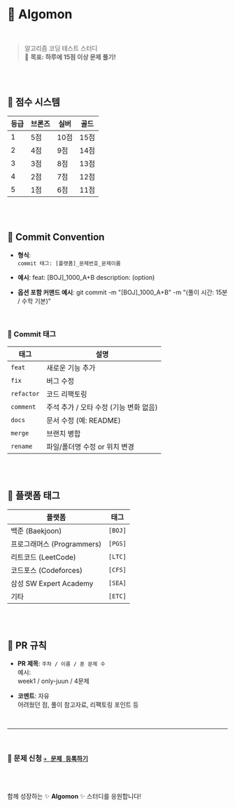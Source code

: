 # 📌 Algomon

<br>

> 알고리즘 코딩 테스트 스터디  
> 🎯 **목표: 하루에 15점 이상 문제 풀기!**


<br><br>

## 🫧 점수 시스템

| 등급 | 브론즈 | 실버 | 골드 |
|------|--------|------|------|
| 1    | 5점    | 10점 | 15점 |
| 2    | 4점    | 9점  | 14점 |
| 3    | 3점    | 8점  | 13점 |
| 4    | 2점    | 7점  | 12점 |
| 5    | 1점    | 6점  | 11점 |

<br><br>


## 🫧 Commit Convention

- **형식**:  
  `commit 태그: [플랫폼]_문제번호_문제이름`

- **예시**:
  feat: [BOJ]_1000_A+B
  description: (option)

- **옵션 포함 커맨드 예시**:
  git commit -m "[BOJ]_1000_A+B" -m "(풀이 시간: 15분 / 수학 기본)"

<br>

### 🔖 Commit 태그

| 태그       | 설명                                  |
|------------|---------------------------------------|
| `feat`     | 새로운 기능 추가                      |
| `fix`      | 버그 수정                             |
| `refactor` | 코드 리팩토링                         |
| `comment`  | 주석 추가 / 오타 수정 (기능 변화 없음) |
| `docs`     | 문서 수정 (예: README)                |
| `merge`    | 브랜치 병합                           |
| `rename`   | 파일/폴더명 수정 or 위치 변경         |


<br><br>

## 🫧 플랫폼 태그

| 플랫폼                   | 태그   |
|--------------------------|--------|
| 백준 (Baekjoon)          | `[BOJ]` |
| 프로그래머스 (Programmers)| `[PGS]` |
| 리트코드 (LeetCode)       | `[LTC]` |
| 코드포스 (Codeforces)     | `[CFS]` |
| 삼성 SW Expert Academy   | `[SEA]` |
| 기타                      | `[ETC]` |

<br><br>


## 🫧 PR 규칙

- **PR 제목**: `주차 / 이름 / 푼 문제 수`  
예시:  
week1 / only-juun / 4문제


- **코멘트**: 자유  
   어려웠던 점, 풀이 참고자료, 리팩토링 포인트 등
  
<br>

---

<br>

### 🧩 문제 신청 [`✈ 문제 등록하기`](https://github.com/S0HYUNN/Algomon/issues/new?template=custom_issue_template.md)


<br><br>

함께 성장하는 ✨ **Algomon** ✨ 스터디를 응원합니다!
